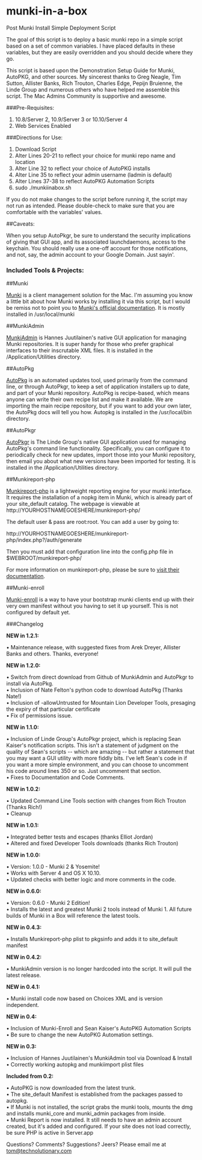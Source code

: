 munki-in-a-box
==============

Post Munki Install Simple Deployment Script


The goal of this script is to deploy a basic munki repo in a simple script based on a set of common variables. I have placed defaults in these variables, but they are easily overridden and you should decide where they go.

This script is based upon the Demonstration Setup Guide for Munki, AutoPKG, and other sources. My sincerest thanks to Greg Neagle, Tim Sutton, Allister Banks, Rich Trouton, Charles Edge, Pepijn Bruienne, the Linde Group and numerous others who have helped me assemble this script. The Mac Admins Community is supportive and awesome.

###Pre-Requisites:

1) 10.8/Server 2, 10.9/Server 3 or 10.10/Server 4  
2) Web Services Enabled

###Directions for Use:

1) Download Script  
2) Alter Lines 20-21 to reflect your choice for munki repo name and location  
3) Alter Line 32 to reflect your choice of AutoPKG installs  
4) Alter Line 35 to reflect your admin username (ladmin is default)  
5) Alter Lines 37-38 to reflect AutoPKG Automation Scripts  
6) sudo ./munkiinabox.sh  

If you do not make changes to the script before running it, the script may not run as intended. Please double-check to make sure that you are comfortable with the variables' values.

##Caveats: 

When you setup AutoPkgr, be sure to understand the security implications of giving that GUI app, and its associated launchdaemons, access to the keychain. You should really use a one-off account for those notifications, and not, say, the admin account to your Google Domain. Just sayin'.

### Included Tools & Projects:

##Munki

[Munki](https://github.com/munki/munki) is a client management solution for the Mac. I'm assuming you know a little bit about how Munki works by installing it via this script, but I would be remiss not to point you to [Munki's official documentation](https://github.com/munki/munki/wiki). It is mostly installed in /usr/local/munki

##MunkiAdmin

[MunkiAdmin](http://hjuutilainen.github.io/munkiadmin/) is Hannes Juutilainen's native GUI application for managing Munki repositories. It is super handy for those who prefer graphical interfaces to their inscrutable XML files.  It is installed in the /Application/Utilities directory.

##AutoPkg

[AutoPkg](http://autopkg.github.io/autopkg/) is an automated updates tool, used primarily from the command line, or through AutoPkgr, to keep a set of application installers up to date, and part of your Munki repository. AutoPkg is recipe-based, which means anyone can write their own recipe list and make it available. We are importing the main recipe repository, but if you want to add your own later, the AutoPkg docs will tell you how. Autopkg is installed in the /usr/local/bin directory.

##AutoPkgr

[AutoPkgr](http://www.lindegroup.com/autopkgr) is The Linde Group's native GUI application used for managing AutoPkg's command line functionality. Specifically, you can configure it to periodically check for new updates, import those into your Munki repository, then email you about what new versions have been imported for testing. It is installed in the /Application/Utilities directory.

##Munkireport-php

[Munkireport-php](https://github.com/munkireport/munkireport-php) is a lightweight reporting engine for your munki interface. It requires the installation of a nopkg item in Munki, which is already part of your site_default catalog. The webpage is viewable at http://YOURHOSTNAMEGOESHERE/munkireport-php/

The default user & pass are root:root. You can add a user by going to:

http://YOURHOSTNAMEGOESHERE/munkireport-php/index.php?/auth/generate

Then you must add that configuration line into the config.php file in $WEBROOT/munkireport-php/

For more information on munkireport-php, please be sure to [visit their documentation](https://github.com/munkireport/munkireport-php/blob/master/docs/setup.md).

##Munki-enroll

[Munki-enroll](https://github.com/edingc/munki-enroll) is a way to have your bootstrap munki clients end up with their very own manifest without you having to set it up yourself. This is not configured by default yet.


###Changelog

**NEW in 1.2.1:**

• Maintenance release, with suggested fixes from Arek Dreyer, Allister Banks and others. Thanks, everyone!

**NEW in 1.2.0:**

• Switch from direct download from Github of MunkiAdmin and AutoPkgr to install via AutoPkg.  
• Inclusion of Nate Felton's python code to download AutoPkg (Thanks Nate!)  
• Inclusion of -allowUntrusted for Mountain Lion Developer Tools, presaging the expiry of that particular certificate  
• Fix of permissions issue.

**NEW in 1.1.0:**

• Inclusion of Linde Group's AutoPkgr project, which is replacing Sean Kaiser's notification scripts. This isn't a statement of judgment on the quality of Sean's scripts -- which are amazing -- but rather a statement that you may want a GUI utility with more fiddly bits. I've left Sean's code in if you want a more simple environment, and you can choose to uncomment his code around lines 350 or so. Just uncomment that section.  
• Fixes to Documentation and Code Comments.  
 
**NEW in 1.0.2:**

• Updated Command Line Tools section with changes from Rich Trouton (Thanks Rich!)  
• Cleanup

**NEW in 1.0.1:**

• Integrated better tests and escapes (thanks Elliot Jordan)  
• Altered and fixed Developer Tools downloads (thanks Rich Trouton)

**NEW in 1.0.0:**

• Version: 1.0.0 - Munki 2 & Yosemite!  
• Works with Server 4 and OS X 10.10.  
• Updated checks with better logic and more comments in the code.

**NEW in 0.6.0:**

• Version: 0.6.0 - Munki 2 Edition!  
• Installs the latest and greatest Munki 2 tools instead of Munki 1. All future builds of Munki in a Box will reference the latest tools.

**NEW in 0.4.3:**

• Installs Munkireport-php plist to pkgsinfo and adds it to site_default manifest

**NEW in 0.4.2:**

• MunkiAdmin version is no longer hardcoded into the script. It will pull the latest release.

**NEW in 0.4.1:**

• Munki install code now based on Choices XML and is version independent.

**NEW in 0.4:**

• Inclusion of Munki-Enroll and Sean Kaiser's AutoPKG Automation Scripts  
• Be sure to change the new AutoPKG Automation settings.

**NEW in 0.3:** 

• Inclusion of Hannes Juutilainen's MunkiAdmin tool via Download & Install  
• Correctly working autopkg and munkiimport plist files


**Included from 0.2:**

• AutoPKG is now downloaded from the latest trunk.  
• The site_default Manifest is established from the packages passed to autopkg.  
• If Munki is not installed, the script grabs the munki tools, mounts the dmg and installs munki_core and munki_admin packages from inside.  
• Munki Report is now installed. It still needs to have an admin account created, but it's added and configured. If your site does not load correctly, be sure PHP is active in Server.app  


Questions? Comments? Suggestions? Jeers? Please email me at tom@technolutionary.com
